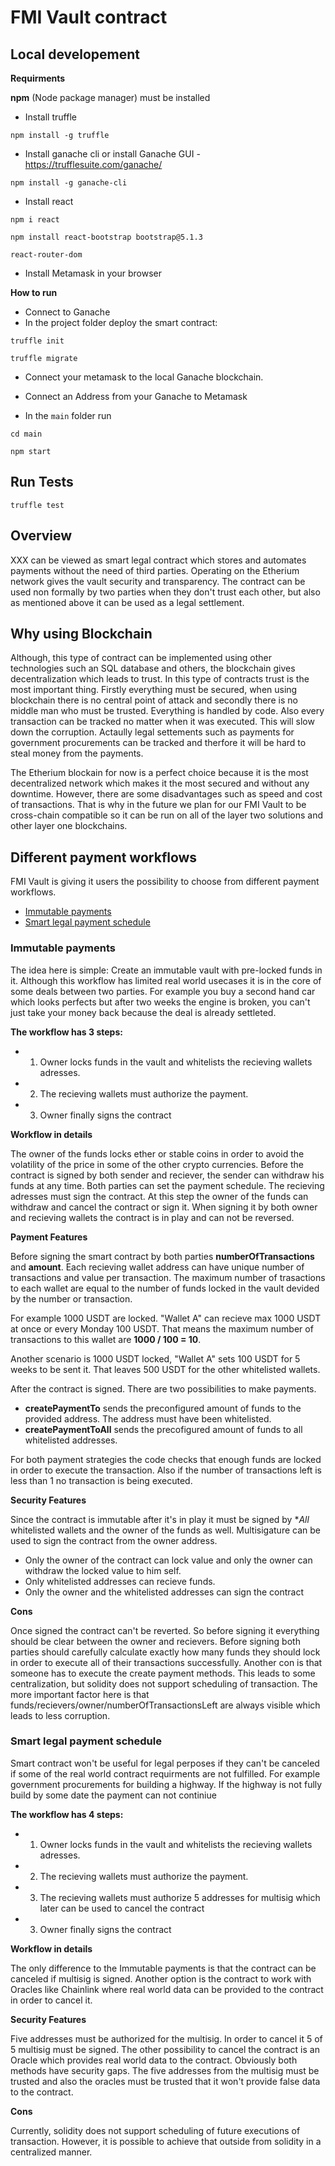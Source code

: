 # FMI Vault contract

## Local developement

**Requirments**

**npm** (Node package manager) must be installed

- Install truffle

`npm install -g truffle` 

- Install ganache cli or install Ganache GUI - https://trufflesuite.com/ganache/

`npm install -g ganache-cli`

- Install react

`npm i react`

`npm install react-bootstrap bootstrap@5.1.3`

`react-router-dom`

- Install Metamask in your browser

**How to run**
- Connect to Ganache
- In the project folder deploy the smart contract: 

`truffle init`

`truffle migrate`

- Connect your metamask to the local Ganache blockchain.

- Connect an Address from your Ganache to Metamask

- In the `main` folder run

`cd main`

`npm start`

## Run Tests

`truffle test`

## Overview

XXX can be viewed as smart legal contract which stores and automates payments without the need of third parties. Operating on the Etherium network gives the vault security and transparency. The contract can be used non formally by two parties when they don't trust each other, but also as mentioned above it can be used as a legal settlement.

## Why using Blockchain

Although, this type of contract can be implemented using other technologies such an SQL database and others, the blockchain gives decentralization which leads to trust. In this type of contracts trust is the most important thing. Firstly everything must be secured, when using blockchain there is no central point of attack and secondly there is no middle man who must be trusted. Everything is handled by code. Also every transaction can be tracked no matter when it was executed. This will slow down the corruption. Actaully legal settements such as payments for government procurements can be tracked and therfore it will be hard to steal money from the payments. 

The Etherium blockain for now is a perfect choice because it is the most decentralized network which makes it the most secured and without any downtime. However, there are some disadvantages such as speed and cost of transactions. That is why in the future we plan for our FMI Vault to be cross-chain compatible so it can be run on all of the layer two solutions and other layer one blockchains.

## Different payment workflows

FMI Vault is giving it users the possibility to choose from different payment workflows.
- [Immutable payments](#immutable-payment-schedule)
- [Smart legal payment schedule](#smart-legal-payment-schedule)

### Immutable payments

The idea here is simple: Create an immutable vault with pre-locked funds in it. Although this workflow has limited real world usecases it is in the core of some deals between two parties. For example you buy a second hand car which looks perfects but after two weeks the engine is broken, you can't just take your money back because the deal is already settleted.

**The workflow has 3 steps:**
- 1. Owner locks funds in the vault and whitelists the recieving wallets adresses.
- 2. The recieving wallets must authorize the payment.
- 3. Owner finally signs the contract

**Workflow in details**

The owner of the funds locks ether or stable coins in order to avoid the volatility of the price in some of the other crypto currencies. Before the contract is signed by both sender and reciever, the sender can withdraw his funds at any time. Both parties can set the payment schedule. The recieving adresses must sign the contract. At this step the owner of the funds can withdraw and cancel the contract or sign it. When signing it by both owner and recieving wallets the contract is in play and can not be reversed.

**Payment Features**

Before signing the smart contract by both parties **numberOfTransactions** and **amount**. Each recieving wallet address can have unique number of transactions and value per transaction. The maximum number of trasactions to each wallet are equal to the number of funds locked in the vault devided by the number or transaction.

For example 1000 USDT are locked. "Wallet A" can recieve max 1000 USDT at once or every Monday 100 USDT. That means the maximum number of transactions to this wallet are **1000 / 100 = 10**.

Another scenario is 1000 USDT locked, "Wallet A" sets 100 USDT for 5 weeks to be sent it. That leaves 500 USDT for the other whitelisted wallets. 

After the contract is signed. There are two possibilities to make payments.

- **createPaymentTo** sends the preconfigured amount of funds to the provided address. The address must have been whitelisted.
- **createPaymentToAll** sends the precofigured amount of funds to all whitelisted addresses.

For both payment strategies the code checks that enough funds are locked in order to execute the transaction. Also if the number of transactions left is less than 1 no transaction is being executed.

**Security Features**

Since the contract is immutable after it's in play it must be signed by **All* whitelisted wallets and the owner of the funds as well. Multisigature can be used to sign the contract from the owner address.

- Only the owner of the contract can lock value and only the owner can withdraw the locked value to him self.
- Only whitelisted addresses can recieve funds.
- Only the owner and the whitelisted addresses can sign the contract

**Cons**

Once signed the contract can't be reverted. So before signing it everything should be clear between the owner and recievers.
Before signing both parties should carefully calculate exactly how many funds they should lock in order to execute all of their transactions successfully.
Another con is that someone has to execute the create payment methods. This leads to some centralization, but solidity does not support scheduling of transaction. The more important factor here is that funds/recievers/owner/numberOfTransactionsLeft are always visible which leads to less corruption.

### Smart legal payment schedule

Smart contract won't be useful for legal perposes if they can't be canceled if some of the real world contract requirments are not fulfilled. For example government procurements for building a highway. If the highway is not fully build by some date the payment can not continiue

**The workflow has 4 steps:**
- 1. Owner locks funds in the vault and whitelists the recieving wallets adresses.
- 2. The recieving wallets must authorize the payment.
- 3. The recieving wallets must authorize 5 addresses for multisig which later can be used to cancel the contract
- 3. Owner finally signs the contract

**Workflow in details**

The only difference to the Immutable payments is that the contract can be canceled if multisig is signed. Another option is the contract to work with Oracles like Chainlink where real world data can be provided to the contract in order to cancel it. 

**Security Features**

Five addresses must be authorized for the multisig. In order to cancel it 5 of 5 multisig must be signed. The other possibility to cancel the contract is an Oracle which provides real world data to the contract. Obviously both methods have security gaps. The five addresses from the multisig must be trusted and also the oracles must be trusted that it won't provide false data to the contract.

**Cons**

Currently, solidity does not support scheduling of future executions of transaction. However, it is possible to achieve that outside from solidity in a centralized manner.
